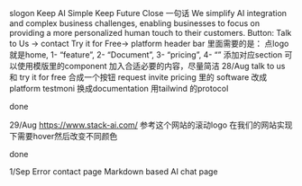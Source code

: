 slogon Keep AI Simple Keep Future Close
一句话 We simplify AI integration and complex business challenges, enabling businesses to focus on providing a more personalized human touch to their customers.
Button:    Talk to Us → contact  Try it for Free→ platform
header bar 里面需要的是： 点logo就是home, 1- “feature”, 2- “Document”, 3- “pricing”, 4- “” 添加对应section
可以使用模版里的component 加入合适必要的内容，尽量简洁
28/Aug 
talk to us 和 try it for free 合成一个按钮 request invite
pricing  里的 software 改成platform
testmoni 换成documentation 用tailwind 的protocol

done

29/Aug
https://www.stack-ai.com/
参考这个网站的滚动logo 在我们的网站实现下需要hover然后改变不同颜色

done

1/Sep
Error contact page 
Markdown based AI chat page
